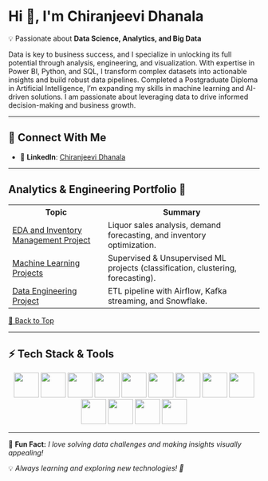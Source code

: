# **Hi 👋, I'm Chiranjeevi Dhanala**  

💡 Passionate about **Data Science, Analytics, and Big Data**  

Data is key to business success, and I specialize in unlocking its full potential through analysis, engineering, and visualization. With expertise in Power BI, Python, and SQL, I transform complex datasets into actionable insights and build robust data pipelines. Completed a Postgraduate Diploma in Artificial Intelligence, I’m expanding my skills in machine learning and AI-driven solutions. I am passionate about leveraging data to drive informed decision-making and business growth.

---

## **🌟 Connect With Me**
- 🔗 **LinkedIn**: [Chiranjeevi Dhanala](https://www.linkedin.com/in/chiranjeevidhanala/)

---

</head>
<body>
    <!-- ✅ Added ID for Back to Top to work -->
    <h2 id="top">Analytics & Engineering Portfolio 🚀</h2>
    <table>
        <tr>
            <th>Topic</th>
            <th>Summary</th>
        </tr>
        <tr>
            <td><a href="https://github.com/Chirudc/EDA_and_Inventory_Management" target="_blank">EDA and Inventory Management Project</a></td>
            <td>Liquor sales analysis, demand forecasting, and inventory optimization.</td>
        </tr>
        <tr>
            <td><a href="https://github.com/Chirudc/Machine_Learning" target="_blank">Machine Learning Projects</a></td>
            <td>Supervised & Unsupervised ML projects (classification, clustering, forecasting).</td>
        </tr>
        <tr>
            <td><a href="https://github.com/Chirudc/Data_Engineering" target="_blank">Data Engineering Project</a></td>
            <td>ETL pipeline with Airflow, Kafka streaming, and Snowflake.</td>
        </tr>
    </table>
    <!-- ✅ This will now work correctly -->
    <a href="#top">🔼 Back to Top</a>
    
</body>
</html>

---

## **⚡ Tech Stack & Tools**  
<p align="center">
  <img src="https://cdn.jsdelivr.net/gh/devicons/devicon/icons/python/python-original.svg" width="50" height="50"/>
  <img src="https://cdn.jsdelivr.net/gh/devicons/devicon/icons/numpy/numpy-original.svg" width="50" height="50"/>
  <img src="https://cdn.jsdelivr.net/gh/devicons/devicon/icons/scikitlearn/scikitlearn-original.svg" width="50" height="50"/>
  <img src="https://cdn.jsdelivr.net/gh/devicons/devicon/icons/vscode/vscode-original.svg" width="50" height="50"/>
  <img src="https://cdn.worldvectorlogo.com/logos/power-bi-1.svg" width="50" height="50"/>
  <img src="https://cdn.jsdelivr.net/gh/devicons/devicon/icons/mysql/mysql-original.svg" width="50" height="50"/>
  <img src="https://cdn.jsdelivr.net/gh/devicons/devicon/icons/microsoftsqlserver/microsoftsqlserver-plain.svg" width="50" height="50"/>
  <img src="https://cdn.jsdelivr.net/gh/devicons/devicon/icons/apachekafka/apachekafka-original.svg" width="50" height="50"/>
  <img src="https://cdn.jsdelivr.net/gh/devicons/devicon/icons/azure/azure-original.svg" width="50" height="50"/>
  <img src="https://cdn.jsdelivr.net/gh/devicons/devicon/icons/googlecloud/googlecloud-original.svg" width="50" height="50"/>
  <img src="https://cdn.jsdelivr.net/gh/devicons/devicon/icons/tensorflow/tensorflow-original.svg" width="50" height="50"/>
  <img src="https://cdn.jsdelivr.net/gh/devicons/devicon/icons/pytorch/pytorch-original.svg" width="50" height="50"/>
  <img src="https://cdn.jsdelivr.net/gh/devicons/devicon/icons/linux/linux-original.svg" width="50" height="50"/>
</p>

---

🎯 **Fun Fact:** *I love solving data challenges and making insights visually appealing!*  

💡 *Always learning and exploring new technologies! 🚀*

